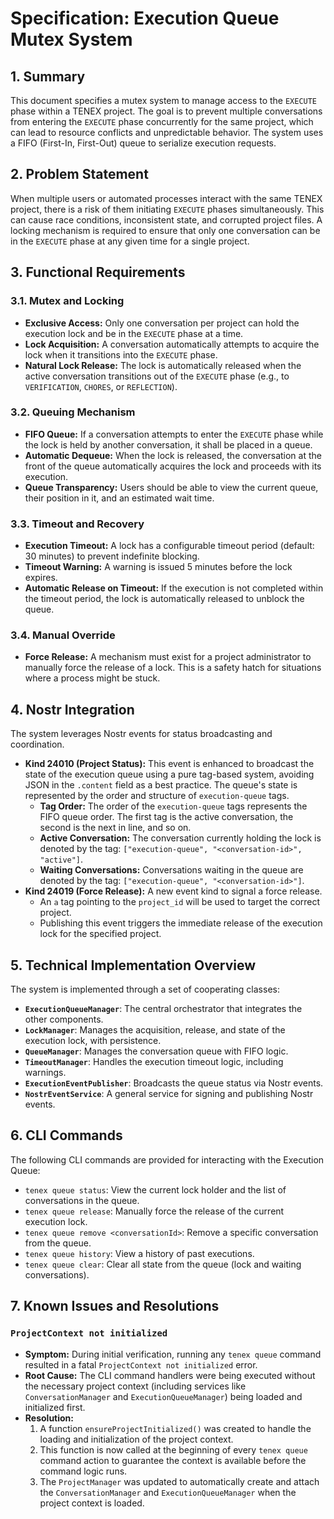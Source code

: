 # Specification: Execution Queue Mutex System

## 1. Summary

This document specifies a mutex system to manage access to the `EXECUTE` phase within a TENEX project. The goal is to prevent multiple conversations from entering the `EXECUTE` phase concurrently for the same project, which can lead to resource conflicts and unpredictable behavior. The system uses a FIFO (First-In, First-Out) queue to serialize execution requests.

## 2. Problem Statement

When multiple users or automated processes interact with the same TENEX project, there is a risk of them initiating `EXECUTE` phases simultaneously. This can cause race conditions, inconsistent state, and corrupted project files. A locking mechanism is required to ensure that only one conversation can be in the `EXECUTE` phase at any given time for a single project.

## 3. Functional Requirements

### 3.1. Mutex and Locking

*   **Exclusive Access:** Only one conversation per project can hold the execution lock and be in the `EXECUTE` phase at a time.
*   **Lock Acquisition:** A conversation automatically attempts to acquire the lock when it transitions into the `EXECUTE` phase.
*   **Natural Lock Release:** The lock is automatically released when the active conversation transitions out of the `EXECUTE` phase (e.g., to `VERIFICATION`, `CHORES`, or `REFLECTION`).

### 3.2. Queuing Mechanism

*   **FIFO Queue:** If a conversation attempts to enter the `EXECUTE` phase while the lock is held by another conversation, it shall be placed in a queue.
*   **Automatic Dequeue:** When the lock is released, the conversation at the front of the queue automatically acquires the lock and proceeds with its execution.
*   **Queue Transparency:** Users should be able to view the current queue, their position in it, and an estimated wait time.

### 3.3. Timeout and Recovery

*   **Execution Timeout:** A lock has a configurable timeout period (default: 30 minutes) to prevent indefinite blocking.
*   **Timeout Warning:** A warning is issued 5 minutes before the lock expires.
*   **Automatic Release on Timeout:** If the execution is not completed within the timeout period, the lock is automatically released to unblock the queue.

### 3.4. Manual Override

*   **Force Release:** A mechanism must exist for a project administrator to manually force the release of a lock. This is a safety hatch for situations where a process might be stuck.

## 4. Nostr Integration

The system leverages Nostr events for status broadcasting and coordination.

*   **Kind 24010 (Project Status):** This event is enhanced to broadcast the state of the execution queue using a pure tag-based system, avoiding JSON in the `.content` field as a best practice. The queue's state is represented by the order and structure of `execution-queue` tags.
    *   **Tag Order:** The order of the `execution-queue` tags represents the FIFO queue order. The first tag is the active conversation, the second is the next in line, and so on.
    *   **Active Conversation:** The conversation currently holding the lock is denoted by the tag: `["execution-queue", "<conversation-id>", "active"]`.
    *   **Waiting Conversations:** Conversations waiting in the queue are denoted by the tag: `["execution-queue", "<conversation-id>"]`.
*   **Kind 24019 (Force Release):** A new event kind to signal a force release.
    *   An `a` tag pointing to the `project_id` will be used to target the correct project.
    *   Publishing this event triggers the immediate release of the execution lock for the specified project.

## 5. Technical Implementation Overview

The system is implemented through a set of cooperating classes:

*   **`ExecutionQueueManager`**: The central orchestrator that integrates the other components.
*   **`LockManager`**: Manages the acquisition, release, and state of the execution lock, with persistence.
*   **`QueueManager`**: Manages the conversation queue with FIFO logic.
*   **`TimeoutManager`**: Handles the execution timeout logic, including warnings.
*   **`ExecutionEventPublisher`**: Broadcasts the queue status via Nostr events.
*   **`NostrEventService`**: A general service for signing and publishing Nostr events.

## 6. CLI Commands

The following CLI commands are provided for interacting with the Execution Queue:

*   `tenex queue status`: View the current lock holder and the list of conversations in the queue.
*   `tenex queue release`: Manually force the release of the current execution lock.
*   `tenex queue remove <conversationId>`: Remove a specific conversation from the queue.
*   `tenex queue history`: View a history of past executions.
*   `tenex queue clear`: Clear all state from the queue (lock and waiting conversations).

## 7. Known Issues and Resolutions

### `ProjectContext not initialized`

*   **Symptom:** During initial verification, running any `tenex queue` command resulted in a fatal `ProjectContext not initialized` error.
*   **Root Cause:** The CLI command handlers were being executed without the necessary project context (including services like `ConversationManager` and `ExecutionQueueManager`) being loaded and initialized first.
*   **Resolution:**
    1.  A function `ensureProjectInitialized()` was created to handle the loading and initialization of the project context.
    2.  This function is now called at the beginning of every `tenex queue` command action to guarantee the context is available before the command logic runs.
    3.  The `ProjectManager` was updated to automatically create and attach the `ConversationManager` and `ExecutionQueueManager` when the project context is loaded.
